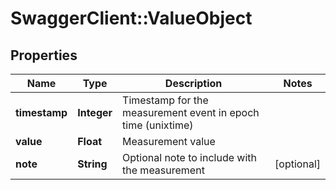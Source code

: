 # SwaggerClient::ValueObject

## Properties
Name | Type | Description | Notes
------------ | ------------- | ------------- | -------------
**timestamp** | **Integer** | Timestamp for the measurement event in epoch time (unixtime) | 
**value** | **Float** | Measurement value | 
**note** | **String** | Optional note to include with the measurement | [optional] 


